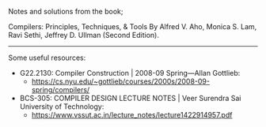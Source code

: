 Notes and solutions from the book;

Compilers: Principles, Techniques, & Tools By Alfred V. Aho, Monica S. Lam, Ravi Sethi, Jeffrey D. Ullman (Second Edition).

---

Some useful resources:

* G22.2130: Compiler Construction | 2008-09 Spring—Allan Gottlieb: 
  * https://cs.nyu.edu/~gottlieb/courses/2000s/2008-09-spring/compilers/
* BCS-305: COMPILER DESIGN LECTURE NOTES | Veer Surendra Sai University of Technology:
  * https://www.vssut.ac.in/lecture_notes/lecture1422914957.pdf
